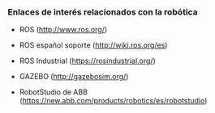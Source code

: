 ### Enlaces de interés relacionados con la robótica

- ROS (http://www.ros.org/)

- ROS español soporte (http://wiki.ros.org/es)

- ROS Industrial (https://rosindustrial.org/)

- GAZEBO (http://gazebosim.org/)

- RobotStudio de ABB (https://new.abb.com/products/robotics/es/robotstudio)

